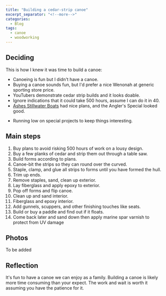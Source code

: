 ```yaml
---
title: "Building a cedar-strip canoe"
excerpt_separator: "<!--more-->"
categories:
  - Blog
tags:
  - canoe
  - woodworking
---
```


## Deciding

This is how I knew it was time to build a canoe:

- Canoeing is fun but I didn't have a canoe.
- Buying a canoe sounds fun, but I'd prefer a nice Wenonah at generic sporting store price.
- YouTubers demonstrate cedar strip builds and it looks doable.
- Ignore indications that it could take 500 hours, assume I can do it in 40.
- [Ashes Stillwater Boats](https://www.ashesstillwaterboats.com) had nice plans, and the Angler's Special looked good.
<!--more-->
- Running low on special projects to keep things interesting.

## Main steps

1. Buy plans to avoid risking 500 hours of work on a lousy design.
1. Buy a few planks of cedar and strip them out through a table saw.
1. Build forms according to plans.
1. Canoe-bit the strips so they can round over the curved.
1. Staple, clamp, and glue all strips to forms until you have formed the hull.
1. Trim up ends.
1. Remove staples, sand, clean up exterior.
1. Lay fiberglass and apply epoxy to exterior.
1. Pop off forms and flip canoe.
1. Clean up and sand interior.
1. Fiberglass and epoxy interior.
1. Add gunnels, scuppers, and other finishing touches like seats.
1. Build or buy a paddle and find out if it floats.
1. Come back later and sand down then apply marine spar varnish to protect from UV damage

## Photos

To be added

## Reflection

It's fun to have a canoe we can enjoy as a family. Building a canoe is likely more time consuming than your expect. The work and wait is worth it assuming you have the patience for it. 
